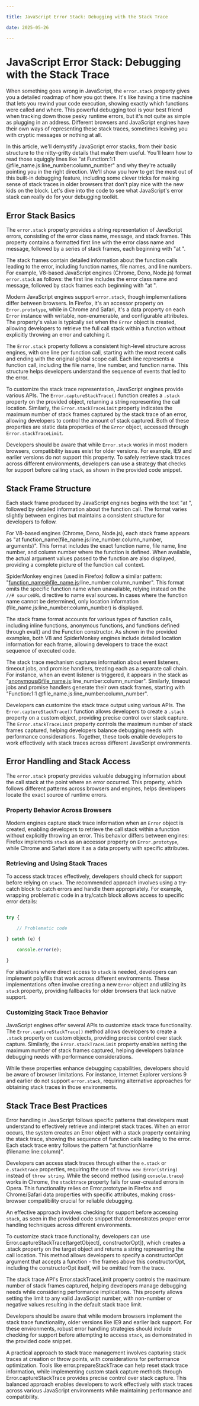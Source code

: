 ```yaml
---

title: JavaScript Error Stack: Debugging with the Stack Trace

date: 2025-05-26

---
```



# JavaScript Error Stack: Debugging with the Stack Trace

When something goes wrong in JavaScript, the `error.stack` property gives you a detailed roadmap of how you got there. It's like having a time machine that lets you rewind your code execution, showing exactly which functions were called and where. This powerful debugging tool is your best friend when tracking down those pesky runtime errors, but it's not quite as simple as plugging in an address. Different browsers and JavaScript engines have their own ways of representing these stack traces, sometimes leaving you with cryptic messages or nothing at all.

In this article, we'll demystify JavaScript error stacks, from their basic structure to the nitty-gritty details that make them useful. You'll learn how to read those squiggly lines like "at Function:1:1 @file_name.js:line_number:column_number" and why they're actually pointing you in the right direction. We'll show you how to get the most out of this built-in debugging feature, including some clever tricks for making sense of stack traces in older browsers that don't play nice with the new kids on the block. Let's dive into the code to see what JavaScript's error stack can really do for your debugging toolkit.


## Error Stack Basics

The `error.stack` property provides a string representation of JavaScript errors, consisting of the error class name, message, and stack frames. This property contains a formatted first line with the error class name and message, followed by a series of stack frames, each beginning with "at ".

The stack frames contain detailed information about the function calls leading to the error, including function names, file names, and line numbers. For example, V8-based JavaScript engines (Chrome, Deno, Node.js) format `error.stack` as follows: the first line includes the error class name and message, followed by stack frames each beginning with "at ".

Modern JavaScript engines support `error.stack`, though implementations differ between browsers. In Firefox, it's an accessor property on `Error.prototype`, while in Chrome and Safari, it's a data property on each `Error` instance with writable, non-enumerable, and configurable attributes. The property's value is typically set when the `Error` object is created, allowing developers to retrieve the full call stack within a function without explicitly throwing an error and catching it.

The `Error.stack` property follows a consistent high-level structure across engines, with one line per function call, starting with the most recent calls and ending with the original global scope call. Each line represents a function call, including the file name, line number, and function name. This structure helps developers understand the sequence of events that led to the error.

To customize the stack trace representation, JavaScript engines provide various APIs. The `Error.captureStackTrace()` function creates a `.stack` property on the provided object, returning a string representing the call location. Similarly, the `Error.stackTraceLimit` property indicates the maximum number of stack frames captured by the stack trace of an error, allowing developers to control the amount of stack captured. Both of these properties are static data properties of the `Error` object, accessed through `Error.stackTraceLimit`.

Developers should be aware that while `Error.stack` works in most modern browsers, compatibility issues exist for older versions. For example, IE9 and earlier versions do not support this property. To safely retrieve stack traces across different environments, developers can use a strategy that checks for support before calling `stack`, as shown in the provided code snippet.


## Stack Frame Structure

Each stack frame produced by JavaScript engines begins with the text "at ", followed by detailed information about the function call. The format varies slightly between engines but maintains a consistent structure for developers to follow.

For V8-based engines (Chrome, Deno, Node.js), each stack frame appears as "at function_name(file_name.js:line_number:column_number, arguments)". This format includes the exact function name, file name, line number, and column number where the function is defined. When available, the actual argument values passed to the function are also displayed, providing a complete picture of the function call context.

SpiderMonkey engines (used in Firefox) follow a similar pattern: "function_name@file_name.js:line_number:column_number". This format omits the specific function name when unavailable, relying instead on the `//# sourceURL` directive to name eval sources. In cases where the function name cannot be determined, only location information (file_name.js:line_number:column_number) is displayed.

The stack frame format accounts for various types of function calls, including inline functions, anonymous functions, and functions defined through eval() and the Function constructor. As shown in the provided examples, both V8 and SpiderMonkey engines include detailed location information for each frame, allowing developers to trace the exact sequence of executed code.

The stack trace mechanism captures information about event listeners, timeout jobs, and promise handlers, treating each as a separate call chain. For instance, when an event listener is triggered, it appears in the stack as "anonymous@file_name.js:line_number:column_number". Similarly, timeout jobs and promise handlers generate their own stack frames, starting with "Function:1:1 @file_name.js:line_number:column_number".

Developers can customize the stack trace output using various APIs. The `Error.captureStackTrace()` function allows developers to create a `.stack` property on a custom object, providing precise control over stack capture. The `Error.stackTraceLimit` property controls the maximum number of stack frames captured, helping developers balance debugging needs with performance considerations. Together, these tools enable developers to work effectively with stack traces across different JavaScript environments.


## Error Handling and Stack Access

The `error.stack` property provides valuable debugging information about the call stack at the point where an error occurred. This property, which follows different patterns across browsers and engines, helps developers locate the exact source of runtime errors.


### Property Behavior Across Browsers

Modern engines capture stack trace information when an `Error` object is created, enabling developers to retrieve the call stack within a function without explicitly throwing an error. This behavior differs between engines: Firefox implements `stack` as an accessor property on `Error.prototype`, while Chrome and Safari store it as a data property with specific attributes.


### Retrieving and Using Stack Traces

To access stack traces effectively, developers should check for support before relying on `stack`. The recommended approach involves using a try-catch block to catch errors and handle them appropriately. For example, wrapping problematic code in a try/catch block allows access to specific error details:

```javascript

try {

    // Problematic code

} catch (e) {

    console.error(e);

}

```

For situations where direct access to `stack` is needed, developers can implement polyfills that work across different environments. These implementations often involve creating a new `Error` object and utilizing its `stack` property, providing fallbacks for older browsers that lack native support.


### Customizing Stack Trace Behavior

JavaScript engines offer several APIs to customize stack trace functionality. The `Error.captureStackTrace()` method allows developers to create a `.stack` property on custom objects, providing precise control over stack capture. Similarly, the `Error.stackTraceLimit` property enables setting the maximum number of stack frames captured, helping developers balance debugging needs with performance considerations.

While these properties enhance debugging capabilities, developers should be aware of browser limitations. For instance, Internet Explorer versions 9 and earlier do not support `error.stack`, requiring alternative approaches for obtaining stack traces in those environments.


## Stack Trace Best Practices

Error handling in JavaScript follows specific patterns that developers must understand to effectively retrieve and interpret stack traces. When an error occurs, the system creates an Error object with a stack property containing the stack trace, showing the sequence of function calls leading to the error. Each stack trace entry follows the pattern "at functionName (filename:line:column)".

Developers can access stack traces through either the `e.stack` or `e.stacktrace` properties, requiring the use of `throw new Error(string)` instead of `throw string`. While the second method (using `console.trace`) works in Chrome, the `stacktrace` property fails for user-created errors in Opera. This functionality relies on Error.prototype in Firefox and Chrome/Safari data properties with specific attributes, making cross-browser compatibility crucial for reliable debugging.

An effective approach involves checking for support before accessing `stack`, as seen in the provided code snippet that demonstrates proper error handling techniques across different environments.

To customize stack trace functionality, developers can use Error.captureStackTrace(targetObject[, constructorOpt]), which creates a .stack property on the target object and returns a string representing the call location. This method allows developers to specify a constructorOpt argument that accepts a function - the frames above this constructorOpt, including the constructorOpt itself, will be omitted from the trace.

The stack trace API's Error.stackTraceLimit property controls the maximum number of stack frames captured, helping developers manage debugging needs while considering performance implications. This property allows setting the limit to any valid JavaScript number, with non-number or negative values resulting in the default stack trace limit.

Developers should be aware that while modern browsers implement the stack trace functionality, older versions like IE9 and earlier lack support. For these environments, robust error handling strategies should include checking for support before attempting to access `stack`, as demonstrated in the provided code snippet.

A practical approach to stack trace management involves capturing stack traces at creation or throw points, with considerations for performance optimization. Tools like error.prepareStackTrace can help reset stack trace information, while implementing custom stack capture methods through Error.captureStackTrace provides precise control over stack capture. This balanced approach enables developers to work effectively with stack traces across various JavaScript environments while maintaining performance and compatibility.

